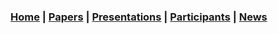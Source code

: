 ### [Home](README.md) | [Papers](papers.md) | [Presentations](presentations.md) | [Participants](participants.md) | [News](news.md)
